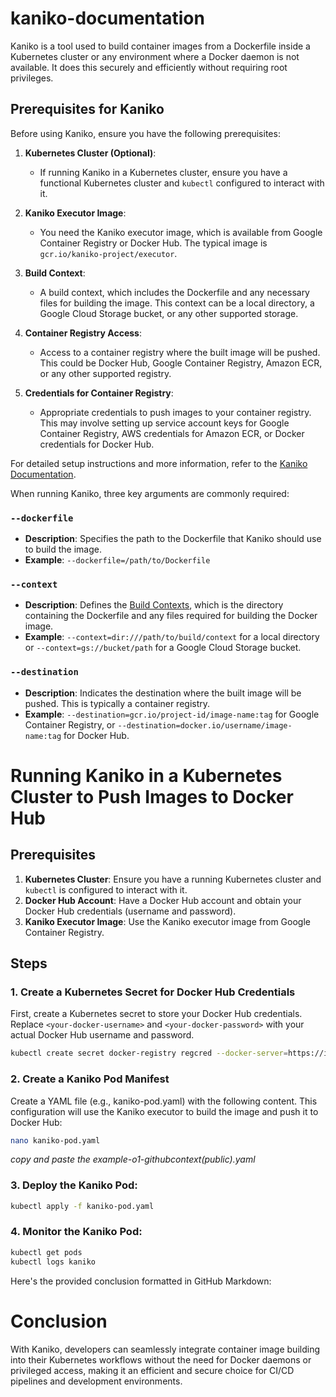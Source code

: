 # kaniko-documentation
Kaniko is a tool used to build container images from a Dockerfile inside a Kubernetes cluster or any environment where a Docker daemon is not available. It does this securely and efficiently without requiring root privileges. 

## Prerequisites for Kaniko

Before using Kaniko, ensure you have the following prerequisites:

1. **Kubernetes Cluster (Optional)**:
   - If running Kaniko in a Kubernetes cluster, ensure you have a functional Kubernetes cluster and `kubectl` configured to interact with it.

2. **Kaniko Executor Image**:
   - You need the Kaniko executor image, which is available from Google Container Registry or Docker Hub. The typical image is `gcr.io/kaniko-project/executor`.

3. **Build Context**:
   - A build context, which includes the Dockerfile and any necessary files for building the image. This context can be a local directory, a Google Cloud Storage bucket, or any other supported storage.

4. **Container Registry Access**:
   - Access to a container registry where the built image will be pushed. This could be Docker Hub, Google Container Registry, Amazon ECR, or any other supported registry.

5. **Credentials for Container Registry**:
   - Appropriate credentials to push images to your container registry. This may involve setting up service account keys for Google Container Registry, AWS credentials for Amazon ECR, or Docker credentials for Docker Hub.


For detailed setup instructions and more information, refer to the [Kaniko Documentation](https://github.com/GoogleContainerTools/kaniko#kaniko-build-contexts).

When running Kaniko, three key arguments are commonly required:
### `--dockerfile`

- **Description**: Specifies the path to the Dockerfile that Kaniko should use to build the image.
- **Example**: `--dockerfile=/path/to/Dockerfile`

### `--context`

- **Description**: Defines the [Build Contexts](https://github.com/GoogleContainerTools/kaniko#kaniko-build-contexts), which is the directory containing the Dockerfile and any files required for building the Docker image.
- **Example**: `--context=dir:///path/to/build/context` for a local directory or `--context=gs://bucket/path` for a Google Cloud Storage bucket.

### `--destination`

- **Description**: Indicates the destination where the built image will be pushed. This is typically a container registry.
- **Example**: `--destination=gcr.io/project-id/image-name:tag` for Google Container Registry, or `--destination=docker.io/username/image-name:tag` for Docker Hub.

# Running Kaniko in a Kubernetes Cluster to Push Images to Docker Hub

## Prerequisites

1. **Kubernetes Cluster**: Ensure you have a running Kubernetes cluster and `kubectl` is configured to interact with it.
2. **Docker Hub Account**: Have a Docker Hub account and obtain your Docker Hub credentials (username and password).
3. **Kaniko Executor Image**: Use the Kaniko executor image from Google Container Registry.

## Steps

### 1. Create a Kubernetes Secret for Docker Hub Credentials

First, create a Kubernetes secret to store your Docker Hub credentials. Replace `<your-docker-username>` and `<your-docker-password>` with your actual Docker Hub username and password.

```sh
kubectl create secret docker-registry regcred --docker-server=https://index.docker.io/v1/ --docker-username=kunchalavikram --docker-password=<your-pword> --docker-email=<your-email>
```
### 2. Create a Kaniko Pod Manifest
Create a YAML file (e.g., kaniko-pod.yaml) with the following content. This configuration will use the Kaniko executor to build the image and push it to Docker Hub:
```sh
nano kaniko-pod.yaml
```
*copy and paste the example-o1-githubcontext(public).yaml*

### 3. Deploy the Kaniko Pod:
```sh
kubectl apply -f kaniko-pod.yaml
```
### 4. Monitor the Kaniko Pod:
```sh
kubectl get pods
kubectl logs kaniko
```
Here's the provided conclusion formatted in GitHub Markdown:


# Conclusion

With Kaniko, developers can seamlessly integrate container image building into their Kubernetes workflows without the need for Docker daemons or privileged access, making it an efficient and secure choice for CI/CD pipelines and development environments.



